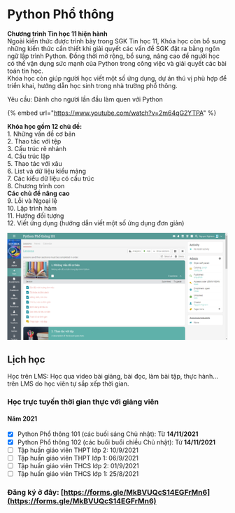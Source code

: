 # Python Phổ thông

**Chương trình Tin học 11 hiện hành**\
Ngoài kiến thức được trình bày trong SGK Tin học 11, Khóa học còn bổ sung những kiến thức cần thiết khi giải quyết các vấn đề SGK đặt ra bằng ngôn ngữ lập trình Python. Đồng thời mở rộng, bổ sung, nâng cao để người học có thể vận dụng sức mạnh của Python trong công việc và giải quyết các bài toán tin học.\
Khóa học còn giúp người học viết một số ứng dụng, dự án thú vị phù hợp để triển khai, hướng dẫn học sinh trong nhà trường phổ thông.

Yêu cầu: Dành cho người lần đầu làm quen với Python

{% embed url="https://www.youtube.com/watch?v=2m64qG2YTPA" %}

**Khóa học gồm 12 chủ đề:**\
1\. Những vấn đề cơ bản\
2\. Thao tác với tệp\
3\. Cấu trúc rẽ nhánh\
4\. Cấu trúc lặp\
5\. Thao tác với xâu\
6\. List và dữ liệu kiểu mảng\
7\. Các kiểu dữ liệu có cấu trúc\
8\. Chương trình con\
**Các chủ đề nâng cao**\
9\. Lỗi và Ngoại lệ\
10\. Lập trình hàm\
11\. Hướng đối tượng\
12\. Viết ứng dụng (hướng dẫn viết một số ứng dụng đơn giản)

![](../.gitbook/assets/image.png)

## Lịch học

Học trên LMS: Học qua video bài giảng, bài đọc, làm bài tập, thực hành... trên LMS do học viên tự sắp xếp thời gian.

### Học trực tuyến thời gian thực với giảng viên

#### Năm 2021

* [x] Python Phổ thông 101 (các buối sáng Chủ nhật): Từ **14/11/2021**
* [x] Python Phổ thông 102 (các buổi buổi chiều Chủ nhật): Từ **14/11/2021**
* [ ] Tập huấn giáo viên THPT lớp 2: 10/9/2021
* [ ] Tập huấn giáo viên THPT lớp 1: 06/9/2021
* [ ] Tập huấn giáo viên THCS lớp 2: 01/9/2021
* [ ] Tập huấn giáo viên THCS lớp 1: 25/8/2021

### Đăng ký ở đây: [https://forms.gle/MkBVUQcS14EGFrMn6](https://forms.gle/MkBVUQcS14EGFrMn6)
